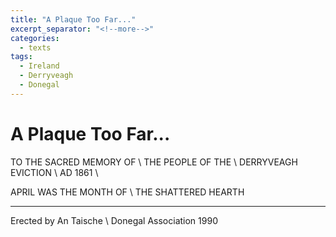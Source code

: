 ```yaml
---
title: "A Plaque Too Far..."
excerpt_separator: "<!--more-->"
categories:
  - texts
tags:
  - Ireland
  - Derryveagh
  - Donegal
---
```

# A Plaque Too Far...
TO THE SACRED MEMORY OF     \\
THE PEOPLE OF THE     \\
DERRYVEAGH EVICTION     \\
AD 1861     \\
<!--more-->

APRIL WAS THE MONTH OF     \\
THE SHATTERED HEARTH     

***
Erected by An Taische     \\
Donegal Association 1990
